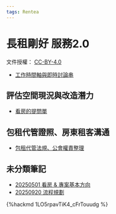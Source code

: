 ```yaml
---
tags: Rentea
---
```


# 長租剛好 服務2.0

文件授權： [CC-BY-4.0](https://creativecommons.org/licenses/by/4.0/deed.zh_TW)

- [工作時間軸與即時討論串](https://g0v.hackmd.io/@PNNNN/SJwxbBR21l#Rentea-%E9%95%B7%E7%A7%9F%E5%89%9B%E5%A5%BD-%E6%9C%8D%E5%8B%9920)

## 評估空間現況與改造潛力

- [看房的提問單](https://g0v.hackmd.io/@r7RsPeDURUie-pahYG-urQ/rkdP34-A1x)

## 包租代管證照、房東租客溝通

- [包租代管法規、公會權責整理](https://g0v.hackmd.io/8YxFlxSISTqt54GUrxbF0g)

## 未分類筆記

- [20250501 看房 & 專案基本方向](https://g0v.hackmd.io/gEoA6rwETI-3zP36vdBbXw)
- [20250920 流程規劃](/bGrsbuY5TEG0nbHiPVSF8g)

{%hackmd 1LO5rpavTiK4_cFrTouudg %}